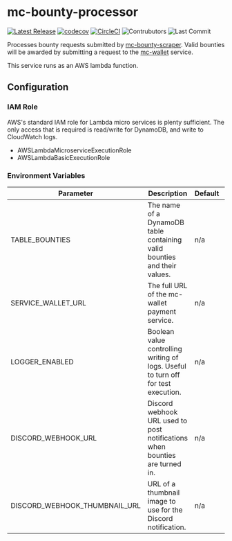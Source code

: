 # mc-bounty-processor
[![Latest Release](https://img.shields.io/github/v/release/Ubunfu/mc-bounty-processor)](https://github.com/Ubunfu/mc-bounty-processor/releases)
[![codecov](https://codecov.io/gh/Ubunfu/mc-bounty-processor/branch/master/graph/badge.svg?token=K1YOPWSEQD)](https://codecov.io/gh/Ubunfu/mc-bounty-processor)
[![CircleCI](https://img.shields.io/circleci/build/github/Ubunfu/mc-bounty-processor?logo=circleci)](https://app.circleci.com/pipelines/github/Ubunfu/mc-bounty-processor)
![Contrubutors](https://img.shields.io/github/contributors/Ubunfu/mc-bounty-processor?color=blue)
![Last Commit](https://img.shields.io/github/last-commit/Ubunfu/mc-bounty-processor)

Processes bounty requests submitted by [mc-bounty-scraper](https://github.com/Ubunfu/mc-bounty-scraper).  Valid bounties will be awarded by submitting a request to the [mc-wallet](https://github.com/Ubunfu/mc-wallet) service.

This service runs as an AWS lambda function.

## Configuration
### IAM Role
AWS's standard IAM role for Lambda micro services is plenty sufficient. The only access that is required is read/write for DynamoDB, and write to CloudWatch logs.

* AWSLambdaMicroserviceExecutionRole
* AWSLambdaBasicExecutionRole

### Environment Variables
| Parameter          | Description                                                                       | Default | Required? |
|--------------------|-----------------------------------------------------------------------------------|---------|-----------|
| TABLE_BOUNTIES     | The name of a DynamoDB table containing valid bounties and their values.          | n/a     | Yes       |
| SERVICE_WALLET_URL | The full URL of the mc-wallet payment service.                                    | n/a     | Yes       |
| LOGGER_ENABLED     | Boolean value controlling writing of logs. Useful to turn off for test execution. | n/a     | Yes       |
| DISCORD_WEBHOOK_URL | Discord webhook URL used to post notifications when bounties are turned in.      | n/a     | Yes       |
| DISCORD_WEBHOOK_THUMBNAIL_URL | URL of a thumbnail image to use for the Discord notification.          | n/a     | Yes       |